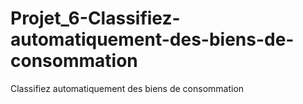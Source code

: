 # Projet_6-Classifiez-automatiquement-des-biens-de-consommation
Classifiez automatiquement des biens de consommation
